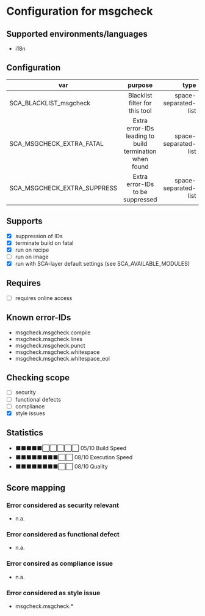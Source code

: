 # Configuration for msgcheck

## Supported environments/languages

* i18n

## Configuration

| var | purpose | type | default |
| ------------- |:-------------:| -----:| -----:
| SCA_BLACKLIST_msgcheck | Blacklist filter for this tool | space-separated-list | ""
| SCA_MSGCHECK_EXTRA_FATAL | Extra error-IDs leading to build termination when found | space-separated-list | "":
| SCA_MSGCHECK_EXTRA_SUPPRESS | Extra error-IDs to be suppressed | space-separated-list | ""

## Supports

* [x] suppression of IDs
* [x] terminate build on fatal
* [x] run on recipe
* [ ] run on image
* [x] run with SCA-layer default settings (see SCA_AVAILABLE_MODULES)

## Requires

* [ ] requires online access

## Known error-IDs

* msgcheck.msgcheck.compile
* msgcheck.msgcheck.lines
* msgcheck.msgcheck.punct
* msgcheck.msgcheck.whitespace
* msgcheck.msgcheck.whitespace_eol

## Checking scope

* [ ] security
* [ ] functional defects
* [ ] compliance
* [x] style issues

## Statistics

* ⬛⬛⬛⬛⬛⬜⬜⬜⬜⬜ 05/10 Build Speed
* ⬛⬛⬛⬛⬛⬛⬛⬛⬜⬜ 08/10 Execution Speed
* ⬛⬛⬛⬛⬛⬛⬛⬛⬜⬜ 08/10 Quality

## Score mapping

### Error considered as security relevant

* n.a.

### Error considered as functional defect

* n.a.

### Error consired as compliance issue

* n.a.

### Error considered as style issue

* msgcheck.msgcheck.*
